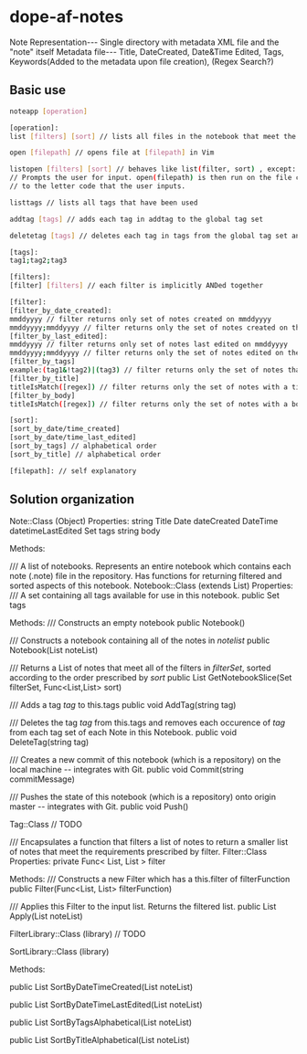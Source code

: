 # dope-af-notes

Note Representation---
	Single directory with metadata XML file and the "note" itself
	Metadata file---
		Title, DateCreated, Date&Time Edited, Tags, Keywords(Added to the metadata upon file creation), (Regex Search?)

## Basic use

```bash
noteapp [operation]
```

```bash
[operation]:
list [filters] [sort] // lists all files in the notebook that meet the following filter constraints, sorted according to [sort].

open [filepath] // opens file at [filepath] in Vim

listopen [filters] [sort] // behaves like list(filter, sort) , except: prints a letter code next to each note.
// Prompts the user for input. open(filepath) is then run on the file corresponding
// to the letter code that the user inputs.

listtags // lists all tags that have been used

addtag [tags] // adds each tag in addtag to the global tag set

deletetag [tags] // deletes each tag in tags from the global tag set and iterates through each note in the notebook and removes the tags from their tagsets

```

```bash
[tags]:
tag1;tag2;tag3
```


```bash
[filters]:
[filter] [filters] // each filter is implicitly ANDed together

[filter]:
[filter_by_date_created]:
mmddyyyy // filter returns only set of notes created on mmddyyyy
mmddyyyy;mmddyyyy // filter returns only the set of notes created on the interval \[mmddyyyy_1, mmddyyyy_2\]
[filter_by_last_edited]:
mmddyyyy // filter returns only set of notes last edited on mmddyyyy
mmddyyyy;mmddyyyy // filter returns only the set of notes edited on the interval \[mmddyyyy_1, mmddyyyy_2\]
[filter_by_tags]
example:(tag1&!tag2)|(tag3) // filter returns only the set of notes that contain the tags of the given boolean expression
[filter_by_title]
titleIsMatch([regex]) // filter returns only the set of notes with a title that matches regex // hard
[filter_by_body]
titleIsMatch([regex]) // filter returns only the set of notes with a body containing something that matches regex // hard
```

```bash
[sort]:
[sort_by_date/time_created]
[sort_by_date/time_last_edited]
[sort_by_tags] // alphabetical order
[sort_by_title] // alphabetical order

```

```bash
[filepath]: // self explanatory

```

## Solution organization

Note::Class (Object)
Properties:
string Title
Date dateCreated
DateTime datetimeLastEdited
Set<Tag> tags
string body

Methods:

/// A list of notebooks. Represents an entire notebook which contains each note (.note) file in the repository. Has functions for returning filtered and sorted aspects of this notebook.
Notebook::Class (extends List<Note>)
Properties:
/// A set containing all tags available for use in this notebook.
public Set<Tag> tags

Methods:
/// Constructs an empty notebook
public Notebook()

/// Constructs a notebook containing all of the notes in *notelist*
public Notebook(List<Note> noteList)

/// Returns a List of notes that meet all of the filters in *filterSet*, sorted according to the order prescribed by *sort*
public List<Note> GetNotebookSlice(Set<Filter> filterSet, Func<List<Note>,List<Note>> sort)

///  Adds a tag *tag* to this.tags
public void AddTag(string tag)

/// Deletes the tag *tag* from this.tags and removes each occurence of *tag* from each tag set of each Note in this Notebook.
public void DeleteTag(string tag)

/// Creates a new commit of this notebook (which is a repository) on the local machine -- integrates with Git.
public void Commit(string commitMessage)

/// Pushes the state of this notebook (which is a repository) onto origin master -- integrates with Git.
public void Push()


Tag::Class
// TODO

/// Encapsulates a function that filters a list of notes to return a smaller list of notes that meet the requirements prescribed by filter.
Filter::Class
Properties:
private Func< List<Note>, List<Note> > filter

Methods:
/// Constructs a new Filter which has a this.filter of filterFunction
public Filter(Func<List<Note>, List<Note>> filterFunction)

/// Applies this Filter to the input list. Returns the filtered list.
public List<Note> Apply(List<Note> noteList)

FilterLibrary::Class (library)
// TODO

SortLibrary::Class (library)

Methods:

public List<Note> SortByDateTimeCreated(List<Note> noteList)

public List<Note> SortByDateTimeLastEdited(List<Note> noteList)

public List<Note> SortByTagsAlphabetical(List<Note> noteList)

public List<Note> SortByTitleAlphabetical(List<Note> noteList)
